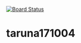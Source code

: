 [![Board Status](https://dev.azure.com/permadibayuaji027/a421b75f-dd02-462e-aac1-0ff87d2d75c3/d0d357e6-a545-4c50-bf4b-d65b34dd6838/_apis/work/boardbadge/9ed29e4d-d9ec-4a93-8fac-6d45c00f19a4)](https://dev.azure.com/permadibayuaji027/a421b75f-dd02-462e-aac1-0ff87d2d75c3/_boards/board/t/d0d357e6-a545-4c50-bf4b-d65b34dd6838/Microsoft.RequirementCategory)
# taruna171004